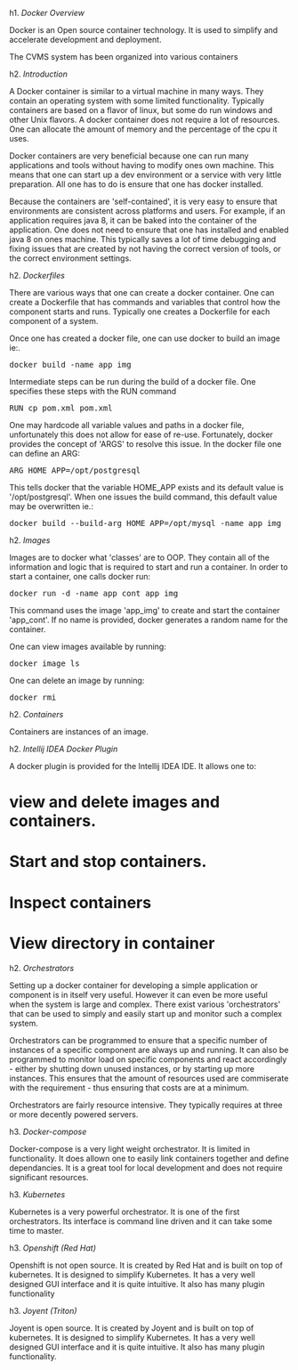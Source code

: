 h1. *Docker Overview*

Docker is an Open source container technology.  It is used to simplify and accelerate development and deployment.

The CVMS system has been organized into various containers 


h2. *Introduction*

A Docker container is similar to a virtual machine in many ways.  They contain an operating system with some limited functionality.  Typically containers are based on a flavor of linux, but some do run windows and other Unix flavors.  A docker container does not require a lot of resources.  One can allocate the amount of memory and the percentage of the cpu it uses. 

Docker containers are very beneficial because one can run many applications and tools without having to modify ones own machine.  This means that one can start up a dev environment or a service with very little preparation.  All one has to do is ensure that one has docker installed.

Because the containers are 'self-contained', it is very easy to ensure that environments are consistent across platforms and users.  For example, if an application requires java 8, it can be baked into the container  of the application.  One does not need to ensure that one has installed and enabled java 8 on ones machine.  This typically saves a lot of time debugging and fixing issues that are created by not having the correct version of tools, or the correct environment settings.


h2. *Dockerfiles*

There are various ways that one can create a docker container.  One can create a Dockerfile that has commands and variables that control how the component starts and runs.  Typically one creates a Dockerfile for each component of a system.  

Once one has created a docker file, one can use docker to build an image ie:.
<pre>
docker build -name app_img
</pre>


Intermediate steps can be run during the build of a docker file.  One specifies these steps with the RUN command 
<pre>
RUN cp pom.xml pom.xml
</pre>

One may hardcode all variable values and paths in a docker file, unfortunately this does not allow for ease of re-use.  Fortunately, docker provides the concept of 'ARGS' to resolve this issue. In the docker file one can define an ARG:
<pre>
ARG HOME_APP=/opt/postgresql
</pre>

This tells docker that the variable HOME_APP exists and its default value is '/opt/postgresql'.  When one issues the build command, this default value may be overwritten ie.:
<pre>
docker build --build-arg HOME_APP=/opt/mysql -name app_img
</pre> 


h2. *Images*

Images are to docker what 'classes' are to OOP.  They contain all of the information and logic that is required to start and run a container. In order to start a container, one calls docker run:
<pre>
docker run -d -name app_cont app_img
</pre> 
This command uses the image 'app_img' to create and start the container 'app_cont'.  If no name is provided, docker generates a random name for the container.

One can view images available by running:
<pre>
docker image ls
</pre>

One can delete an image by running:
<pre>
docker rmi <image_name>
</pre>

h2. *Containers*

Containers are instances of an image. 

h2. *Intellij IDEA Docker Plugin*


A docker plugin is provided for the Intellij IDEA IDE. It allows one to:
# view and delete images and containers. 
# Start and stop containers. 
# Inspect containers
# View directory in container

h2. *Orchestrators*

Setting up a docker container for developing a simple application or component is in itself very useful. However it can even be more useful when the system is large and complex.  There exist various 'orchestrators' that can be used to simply and easily start up and monitor such a complex system.  

Orchestrators can be programmed to ensure that a specific number of instances of a specific component are always up and running.  It can also be programmed to monitor load on specific components and react accordingly - either by shutting down unused instances, or by starting up more instances.  This ensures that the amount of resources used are commiserate with the requirement - thus ensuring that costs are at a minimum.

Orchestrators are fairly resource intensive.  They typically requires at three or more decently powered servers. 

h3. *Docker-compose*

Docker-compose is a very light weight orchestrator. It is limited in functionality.  It does allown one to easily link containers together and define dependancies.  It is a great tool for local development and does not require significant resources.
 
h3. *Kubernetes*

Kubernetes is a very powerful orchestrator.  It is one of the first orchestrators.  Its interface is command line driven and it can take some time to master.

h3. *Openshift (Red Hat)*

Openshift is not open source.  It is created by Red Hat and is built on top of kubernetes.  It is designed to simplify Kubernetes.  It has a very well designed GUI interface and it is quite intuitive.  It also has many plugin functionality

h3. *Joyent (Triton)*

Joyent is open source.  It is created by Joyent and is built on top of kubernetes.  It is designed to simplify Kubernetes.  It has a very well designed GUI interface and it is quite intuitive.  It also has many plugin functionality.

  



